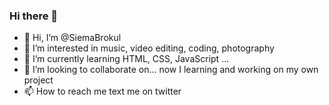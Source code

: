 ### Hi there 👋

- 👋 Hi, I’m @SiemaBrokul
- 👀 I’m interested in music, video editing, coding, photography
- 🌱 I’m currently learning HTML, CSS, JavaScript ...
- 💞️ I’m looking to collaborate on... now I learning and working on my own project 
- 📫 How to reach me text me on twitter 
